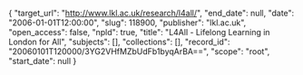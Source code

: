 {
  "target_url": "http://www.lkl.ac.uk/research/l4all/", 
  "end_date": null, 
  "date": "2006-01-01T12:00:00", 
  "slug": 118900, 
  "publisher": "lkl.ac.uk", 
  "open_access": false, 
  "npld": true, 
  "title": "L4All - Lifelong Learning in London for All", 
  "subjects": [], 
  "collections": [], 
  "record_id": "20060101T120000/3YG2VHfMZbUdFb1byqArBA==", 
  "scope": "root", 
  "start_date": null
}

